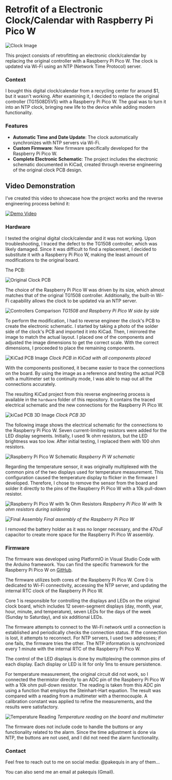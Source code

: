 # Retrofit of a Electronic Clock/Calendar with Raspberry Pi Pico W

![Clock Image](images/clock_calendar.jpg)

This project consists of retrofitting an electronic clock/calendar by replacing the original controller with a Raspberry Pi Pico W. The clock is updated via Wi-Fi using an NTP (Network Time Protocol) server.

### Context

I bought this digital clock/calendar from a recycling center for around $1, but it wasn't working. After examining it, I decided to replace the original controller (TG1508D5V5) with a Raspberry Pi Pico W. The goal was to turn it into an NTP clock, bringing new life to the device while adding modern functionality.


### Features
- **Automatic Time and Date Update**: The clock automatically synchronizes with NTP servers via Wi-Fi.
- **Custom Firmware**: New firmware specifically developed for the Raspberry Pi Pico W.
- **Complete Electronic Schematic**: The project includes the electronic schematic documented in KiCad, created through reverse engineering of the original clock PCB design.

## Video Demonstration

I’ve created this video to showcase how the project works and the reverse engineering process behind it:

[![Demo Video](https://img.youtube.com/vi/z3l11CKApYk/0.jpg)](https://www.youtube.com/watch?v=z3l11CKApYk)


### Hardware

I tested the original digital clock/calendar and it was not working. Upon troubleshooting, I traced the defect to the TG1508 controller, which was likely damaged. Since it was difficult to find a replacement, I decided to substitute it with a Raspberry Pi Pico W, making the least amount of modifications to the original board.

The PCB:

![Original Clock PCB](images/original_clock.jpg)

The choice of the Raspberry Pi Pico W was driven by its size, which almost matches that of the original TG1508 controller. Additionally, the built-in Wi-Fi capability allows the clock to be updated via an NTP server.

![Controllers Comparison](images/micros.jpg)
*TG1508 and Raspberry Pi Pico W side by side*

To perform the modification, I had to reverse engineer the clock's PCB to create the electronic schematic. I started by taking a photo of the solder side of the clock's PCB and imported it into KiCad. Then, I mirrored the image to match the actual layout. I placed one of the components and adjusted the image dimensions to get the correct scale. With the correct dimensions, I proceeded to place the remaining components.

![KiCad PCB Image](images/pcb_kicad.jpg)
*Clock PCB in KiCad with all components placed*

With the components positioned, it became easier to trace the connections on the board. By using the image as a reference and testing the actual PCB with a multimeter set to continuity mode, I was able to map out all the connections accurately.

The resulting KiCad project from this reverse engineering process is available in the `hardware` folder of this repository. It contains the traced electrical schematic and the new connections for the Raspberry Pi Pico W.

![kiCad PCB 3D Image](images/3d_kicad.jpg)
*Clock PCB 3D*

The following image shows the electrical schematic for the connections to the Raspberry Pi Pico W. Seven current-limiting resistors were added for the LED display segments. Initially, I used 1k ohm resistors, but the LED brightness was too low. After initial testing, I replaced them with 100 ohm resistors.

![Raspberry Pi Pico W Schematic](images/rasp_pico-sch.jpg)
*Raspberry Pi W schematic*

Regarding the temperature sensor, it was originally multiplexed with the common pins of the two displays used for temperature measurement. This configuration caused the temperature display to flicker in the firmware I developed. Therefore, I chose to remove the sensor from the board and solder it directly to the pins of the Raspberry Pi Pico W with a 10k pull-down resistor.

![Raspberry Pi Pico W with 1k Ohm Resistors](images/Raspberry_pi_pico_w.jpg)
*Raspberry Pi Pico W with 1k ohm resistors during soldering*

![Final Assembly](images/final_assembly.jpg)
*Final assembly of the Raspberry Pi Pico W*

I removed the battery holder as it was no longer necessary, and the 470uF capacitor to create more space for the Raspberry Pi Pico W assembly.


### Firmware

The firmware was developed using PlatformIO in Visual Studio Code with the Arduino framework. You can find the specific framework for the Raspberry Pi Pico W on [GitHub](https://github.com/maxgerhardt/platform-raspberrypi.git).

The firmware utilizes both cores of the Raspberry Pi Pico W. Core 0 is dedicated to Wi-Fi connectivity, accessing the NTP server, and updating the internal RTC clock of the Raspberry Pi Pico W.

Core 1 is responsible for controlling the displays and LEDs on the original clock board, which includes 12 seven-segment displays (day, month, year, hour, minute, and temperature), seven LEDs for the days of the week (Sunday to Saturday), and six additional LEDs.

The firmware attempts to connect to the Wi-Fi network until a connection is established and periodically checks the connection status. If the connection is lost, it attempts to reconnect. For NTP servers, I used two addresses; if one fails, the firmware tries the other. The NTP information is synchronized every 1 minute with the internal RTC of the Raspberry Pi Pico W.

The control of the LED displays is done by multiplexing the common pins of each display. Each display or LED is lit for only 1ms to ensure persistence.

For temperature measurement, the original circuit did not work, so I connected the thermistor directly to an ADC pin of the Raspberry Pi Pico W with a 10k ohm pull-down resistor. The reading is taken from this ADC pin using a function that employs the Steinhart-Hart equation. The result was compared with a reading from a multimeter with a thermocouple. A calibration constant was applied to refine the measurements, and the results were satisfactory.

![Temperature Reading](images/temperature.jpg)
*Temperature reading on the board and multimeter*

The firmware does not include code to handle the buttons or any functionality related to the alarm. Since the time adjustment is done via NTP, the buttons are not used, and I did not need the alarm functionality.

### Contact
Feel free to reach out to me on social media: @pakequis in any of them...

You can also send me an email at pakequis (Gmail).


